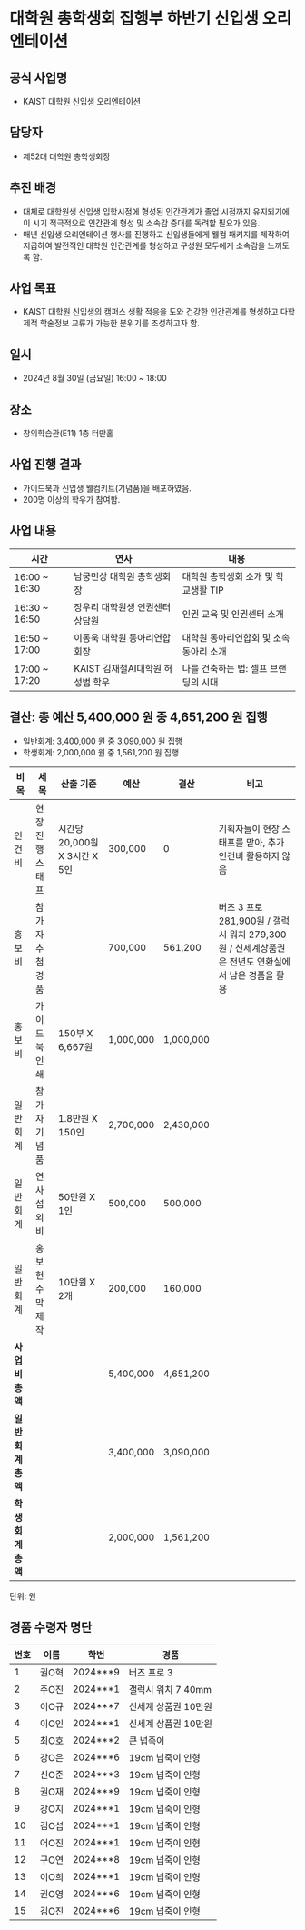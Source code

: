 # 대학원 총학생회 집행부 하반기 신입생 오리엔테이션

## 공식 사업명
- KAIST 대학원 신입생 오리엔테이션

## 담당자
- 제52대 대학원 총학생회장

## 추진 배경
- 대체로 대학원생 신입생 입학시점에 형성된 인간관계가 졸업 시점까지 유지되기에 이 시기 적극적으로 인간관계 형성 및 소속감 증대를 독려할 필요가 있음.
- 매년 신입생 오리엔테이션 행사를 진행하고 신입생들에게 웰컴 패키지를 제작하여 지급하여 발전적인 대학원 인간관계를 형성하고 구성원 모두에게 소속감을 느끼도록 함.

## 사업 목표
- KAIST 대학원 신입생의 캠퍼스 생활 적응을 도와 건강한 인간관계를 형성하고 다학제적 학술정보 교류가 가능한 분위기를 조성하고자 함.

## 일시
- 2024년 8월 30일 (금요일) 16:00 ~ 18:00

## 장소
- 창의학습관(E11) 1층 터만홀

## 사업 진행 결과
- 가이드북과 신입생 웰컴키트(기념품)을 배포하였음.
- 200명 이상의 학우가 참여함.

## 사업 내용
|**시간**|**연사**|**내용**|
|--|--|--|
| 16:00 ~ 16:30 | 남궁민상 대학원 총학생회장 | 대학원 총학생회 소개 및 학교생활 TIP |
| 16:30 ~ 16:50 | 장우리 대학원생 인권센터 상담원 | 인권 교육 및 인권센터 소개 |
| 16:50 ~ 17:00 | 이동욱 대학원 동아리연합회장 | 대학원 동아리연합회 및 소속 동아리 소개 |
| 17:00 ~ 17:20 | KAIST 김재철AI대학원 허성범 학우 | 나를 건축하는 법: 셀프 브랜딩의 시대 |

## 결산: 총 예산 5,400,000 원 중 4,651,200 원 집행
- 일반회계: 3,400,000 원 중 3,090,000 원 집행
- 학생회계: 2,000,000 원 중 1,561,200 원 집행

|**비목**|**세목**|**산출 기준**|**예산**|**결산**|**비고**|
|--|--|--|--|--|--|
| 인건비 | 현장 진행 스태프  | 시간당 20,000원 X 3시간 X 5인 | 300,000 | 0 | 기획자들이 현장 스태프를 맡아, 추가 인건비 활용하지 않음 |
| 홍보비 | 참가자 추첨 경품 |  | 700,000 | 561,200 |  버즈 3 프로 281,900원 / 갤럭시 워치 279,300원 / 신세계상품권은 전년도 연환실에서 남은 경품을 활용 |
| 홍보비 | 가이드북 인쇄 | 150부 X 6,667원 | 1,000,000 | 1,000,000 | |
|일반회계| 참가자 기념품| 1.8만원 X 150인 |2,700,000| 2,430,000||
|일반회계| 연사 섭외비| 50만원 X 1인 |500,000| 500,000||
|일반회계| 홍보 현수막 제작| 10만원 X 2개| 200,000| 160,000||
|**사업비 총액**|||5,400,000 | 4,651,200 ||
|**일반회계총액**|||3,400,000 | 3,090,000 ||
|**학생회계총액**|||2,000,000 | 1,561,200 ||

단위: 원

## 경품 수령자 명단

|**번호**|**이름**|**학번**|**경품**|
|--|--|--|--|
|1 |권O혁| 2024***9 |버즈 프로 3|
|2 |주O진 |2024***1 |갤럭시 워치 7 40mm|
|3 |이O규 |2024***7 |신세계 상품권 10만원|
|4 |이O인 |2024***1 |신세계 상품권 10만원|
|5 |최O호 |2024***2 |큰 넙죽이|
|6 |강O은 |2024***6 |19cm 넙죽이 인형|
|7 |신O준 |2024***3 |19cm 넙죽이 인형|
|8 |권O재 |2024***9 |19cm 넙죽이 인형|
|9 |강O지 |2024***1 |19cm 넙죽이 인형|
|10 |김O섭 |2024***1 |19cm 넙죽이 인형|
|11 |어O진 |2024***1 |19cm 넙죽이 인형|
|12 |구O연 |2024***8 |19cm 넙죽이 인형|
|13 |이O희 |2024***1 |19cm 넙죽이 인형|
|14 |권O영 |2024***6 |19cm 넙죽이 인형|
|15 |김O진 |2024***6 |19cm 넙죽이 인형|


